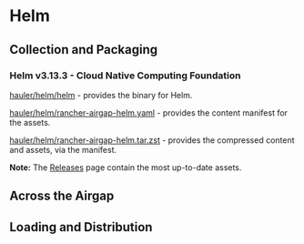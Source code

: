 # Helm

## Collection and Packaging

### Helm v3.13.3 - Cloud Native Computing Foundation

[hauler/helm/helm](https://rancher-airgap.s3.amazonaws.com/v1.6.0/hauler/helm/helm) - provides the binary for Helm.

[hauler/helm/rancher-airgap-helm.yaml](https://rancher-airgap.s3.amazonaws.com/v1.6.0/hauler/helm/rancher-airgap-helm.yaml) - provides the content manifest for the assets.

[hauler/helm/rancher-airgap-helm.tar.zst](https://rancher-airgap.s3.amazonaws.com/v1.6.0/hauler/helm/rancher-airgap-helm.tar.zst) - provides the compressed content and assets, via the manifest.

**Note:** The [Releases](https://github.com/zackbradys/rancher-airgap/releases) page contain the most up-to-date assets.

## Across the Airgap

## Loading and Distribution